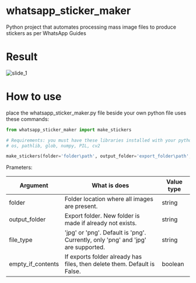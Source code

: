 # whatsapp_sticker_maker

Python project that automates processing mass image files to produce stickers as per WhatsApp Guides


# Result

![slide_1](https://user-images.githubusercontent.com/86649457/147594726-66c99a45-fbe4-48e6-865a-d321d8283bc3.jpg)


# How to use

place the whatsapp_sticker_maker.py file beside your own python file
uses these commands:

```Python
from whatsapp_sticker_maker import make_stickers

# Requirements: you must have these libraries installed with your python package
# os, pathlib, glob, numpy, PIL, cv2

make_stickers(folder='folder\path', output_folder='export_folder\path', file_type='png', empty_if_contents=True)
```

Prameters:

Argument | What is does | Value type
--- | --- | ---
folder |  Folder location where all images are present. |  string
output_folder | Export folder. New folder is made if already not exists. |  string
file_type | 'jpg' or 'png'. Default is 'png'. Currently, only 'png' and 'jpg' are supported. | string
empty_if_contents | If exports folder already has files, then delete them. Default is False. |  boolean
